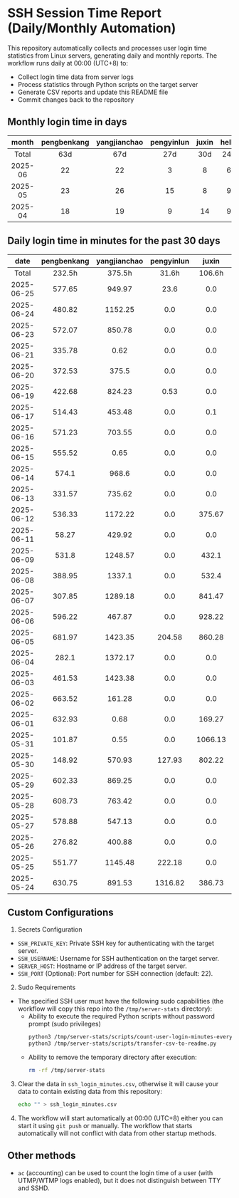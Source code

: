# SSH Session Time Report (Daily/Monthly Automation)

This repository automatically collects and processes user login time statistics from Linux servers,
generating daily and monthly reports. The workflow runs daily at 00:00 (UTC+8) to:
- Collect login time data from server logs
- Process statistics through Python scripts on the target server
- Generate CSV reports and update this README file
- Commit changes back to the repository

<!-- 
  NOTE: If you need to modify the section titles of the following tables, 
  you must also update the corresponding Python files to maintain consistency.
  Ref: scripts/transfer-csv-to-readme.py
-->
## Monthly login time in days
|  month  | pengbenkang | yangjianchao | pengyinlun | juxin | hello | shenjunzhong | fengjing | wangjianan | chendong | hejun | yangrenyu | xuezeyu | kangyuhan | lzd | yangjingkui | tangminjin |
|:-------:|:-----------:|:------------:|:----------:|:-----:|:-----:|:------------:|:--------:|:----------:|:--------:|:-----:|:---------:|:-------:|:---------:|:---:|:-----------:|:----------:|
|  Total  |     63d     |     67d      |    27d     |  30d  |  24d  |     36d      |    8d    |     6d     |   39d    |   5d  |    40d    |   36d   |    21d    |  8d |     11d     |     1d     |
| 2025-06 |      22     |      22      |     3      |   8   |   6   |      16      |    5     |     0      |    21    |   2   |     8     |    15   |     10    |  5  |      5      |     0      |
| 2025-05 |      23     |      26      |     15     |   8   |   9   |      9       |    0     |     3      |    13    |   1   |     19    |    11   |     7     |  2  |      6      |     1      |
| 2025-04 |      18     |      19      |     9      |   14  |   9   |      11      |    3     |     3      |    5     |   2   |     13    |    10   |     4     |  1  |      0      |     0      |

## Daily login time in minutes for the past 30 days
|    date    | pengbenkang | yangjianchao | pengyinlun |  juxin  | hello  | shenjunzhong | fengjing | wangjianan | chendong | hejun | yangrenyu | xuezeyu | kangyuhan |  lzd   | yangjingkui | tangminjin |
|:----------:|:-----------:|:------------:|:----------:|:-------:|:------:|:------------:|:--------:|:----------:|:--------:|:-----:|:---------:|:-------:|:---------:|:------:|:-----------:|:----------:|
|   Total    |    232.5h   |    375.5h    |   31.6h    |  106.6h | 12.3h  |    89.2h     |  24.8h   |    0.1h    |  301.5h  |  1.5h |   138.8h  |  199.1h |   48.6h   |  7.0h  |    14.3h    |    0.1h    |
| 2025-06-25 |    577.65   |    949.97    |    23.6    |   0.0   |  0.0   |    323.23    |  195.18  |    0.0     |  1188.9  |  0.0  |   682.1   |  213.38 |   193.02  |  0.0   |     0.0     |    0.0     |
| 2025-06-24 |    480.82   |   1152.25    |    0.0     |   0.0   |  0.0   |    506.83    |  940.7   |    0.0     | 1338.83  |  2.45 |    0.0    |  941.5  |    0.0    | 33.07  |     0.0     |    0.0     |
| 2025-06-23 |    572.07   |    850.78    |    0.0     |   0.0   |  0.0   |    456.68    |  126.88  |    0.0     |  865.28  | 86.28 |   240.97  |  884.17 |   172.42  | 342.73 |     0.0     |    0.0     |
| 2025-06-21 |    335.78   |     0.62     |    0.0     |   0.0   |  0.0   |    282.28    |  218.58  |    0.0     |  346.4   |  0.0  |    0.0    |   0.0   |    0.0    |  0.0   |     0.0     |    0.0     |
| 2025-06-20 |    372.53   |    375.5     |    0.0     |   0.0   |  0.0   |    333.17    |   0.0    |    0.0     |  767.87  |  0.0  |    0.0    |   0.0   |   40.13   |  0.0   |     0.0     |    0.0     |
| 2025-06-19 |    422.68   |    824.23    |    0.53    |   0.0   |  0.0   |    585.75    |   0.0    |    0.0     |  859.75  |  0.0  |    0.0    |  1229.6 |   192.45  |  0.0   |     0.0     |    0.0     |
| 2025-06-17 |    514.43   |    453.48    |    0.0     |   0.1   | 115.62 |    19.13     |   0.0    |    0.0     |  698.77  |  0.0  |    0.0    |  284.7  |   45.33   |  0.0   |     0.0     |    0.0     |
| 2025-06-16 |    571.23   |    703.55    |    0.0     |   0.0   | 142.45 |    239.93    |   0.0    |    0.0     |  860.1   |  0.0  |    0.0    |  352.77 |   288.93  |  0.0   |     0.0     |    0.0     |
| 2025-06-15 |    555.52   |     0.65     |    0.0     |   0.0   |  0.0   |     0.0      |   0.0    |    0.0     |  362.55  |  0.0  |    0.0    |   0.0   |    0.0    |  0.0   |     0.0     |    0.0     |
| 2025-06-14 |    574.1    |    968.6     |    0.0     |   0.0   |  0.0   |    63.62     |   0.0    |    0.0     |   0.0    |  0.0  |    0.0    | 1062.52 |    0.0    |  0.0   |     0.0     |    0.0     |
| 2025-06-13 |    331.57   |    735.62    |    0.0     |   0.0   |  0.0   |    487.53    |   0.0    |    0.0     | 1005.87  |  0.0  |    0.0    | 1065.68 |   222.33  |  0.0   |     0.0     |    0.0     |
| 2025-06-12 |    536.33   |   1172.22    |    0.0     |  375.67 |  0.0   |    55.73     |   0.0    |    0.0     |  867.55  |  0.0  |    0.0    |  194.93 |   472.27  |  2.12  |     0.0     |    0.0     |
| 2025-06-11 |    58.27    |    429.92    |    0.0     |   0.0   |  0.0   |    223.9     |   3.93   |    0.0     |  220.82  |  0.0  |   428.33  |  154.47 |   356.02  | 14.73  |     0.52    |    0.0     |
| 2025-06-09 |    531.8    |   1248.57    |    0.0     |  432.1  | 46.63  |    448.38    |   0.0    |    0.0     |  868.6   |  0.0  |   354.42  |   0.0   |   500.45  |  3.02  |     0.02    |    0.0     |
| 2025-06-08 |    388.95   |    1337.1    |    0.0     |  532.4  |  0.0   |    94.75     |   0.0    |    0.0     |  46.02   |  0.0  |    0.0    |   0.0   |    0.0    |  0.0   |     0.0     |    0.0     |
| 2025-06-07 |    307.85   |   1289.18    |    0.0     |  841.47 |  0.0   |     0.0      |   0.0    |    0.0     |  475.52  |  0.0  |    0.0    | 1272.62 |    0.0    |  0.0   |     0.0     |    0.0     |
| 2025-06-06 |    596.22   |    467.87    |    0.0     |  928.22 | 101.67 |    119.52    |   0.0    |    0.0     | 1067.55  |  0.0  |   222.67  | 1273.42 |    0.0    |  0.0   |     0.0     |    0.0     |
| 2025-06-05 |    681.97   |   1423.35    |   204.58   |  860.28 | 88.68  |    228.2     |   0.0    |    0.0     | 1067.77  |  0.0  |   814.2   |  556.23 |    0.0    |  0.0   |    153.1    |    0.0     |
| 2025-06-04 |    282.1    |   1372.17    |    0.0     |   0.0   |  25.3  |     0.0      |   0.0    |    0.0     |  627.7   |  0.0  |   911.03  |  630.15 |    0.0    |  0.0   |    217.17   |    0.0     |
| 2025-06-03 |    461.53   |   1423.38    |    0.0     |   0.0   |  0.0   |     0.0      |   0.0    |    0.0     |  858.97  |  0.0  |   631.77  |  130.93 |    0.0    |  0.0   |    166.07   |    0.0     |
| 2025-06-02 |    663.52   |    161.28    |    0.0     |   0.0   |  0.0   |     0.0      |   0.0    |    0.0     |  251.12  |  0.0  |    0.0    |   0.0   |    0.0    |  0.0   |     0.0     |    0.0     |
| 2025-06-01 |    632.93   |     0.68     |    0.0     |  169.27 |  0.0   |     0.0      |   0.0    |    0.0     |  141.57  |  0.0  |    0.0    |   0.0   |    0.0    |  0.0   |     0.0     |    0.0     |
| 2025-05-31 |    101.87   |     0.55     |    0.0     | 1066.13 |  0.0   |     0.0      |   0.0    |    0.0     |  105.6   |  0.0  |    0.0    |   0.0   |    0.0    |  0.0   |     0.0     |    0.0     |
| 2025-05-30 |    148.92   |    570.93    |   127.93   |  802.22 |  43.5  |     0.0      |   0.0    |    0.0     | 1069.93  |  0.0  |   530.48  |   0.0   |   165.08  |  0.0   |    139.0    |    0.0     |
| 2025-05-29 |    602.33   |    869.25    |    0.0     |   0.0   |  0.0   |     0.0      |   0.0    |    4.97    |  692.02  |  0.0  |   634.77  |  380.43 |   239.78  |  0.0   |    108.88   |    0.0     |
| 2025-05-28 |    608.73   |    763.42    |    0.0     |   0.0   | 172.6  |     0.0      |   0.0    |    0.0     |  746.85  |  0.0  |   367.2   |   0.0   |   28.97   |  0.0   |    71.47    |    0.0     |
| 2025-05-27 |    578.88   |    547.13    |    0.0     |   0.0   |  0.0   |    225.83    |   0.0    |    0.0     |  194.22  |  0.0  |  1389.87  | 1237.58 |    0.0    |  25.0  |     0.0     |    6.0     |
| 2025-05-26 |    276.82   |    400.88    |    0.0     |   0.0   |  0.0   |    419.62    |   0.0    |    0.0     |  491.17  |  0.0  |   607.12  |  78.42  |    0.0    |  0.0   |     0.0     |    0.0     |
| 2025-05-25 |    551.77   |   1145.48    |   222.18   |   0.0   |  0.0   |    239.12    |   0.0    |    0.0     |   0.0    |  0.0  |    0.0    |   0.0   |    0.0    |  0.0   |     0.0     |    0.0     |
| 2025-05-24 |    630.75   |    891.53    |  1316.82   |  386.73 |  0.0   |     0.0      |   0.0    |    0.0     |   0.0    |  0.0  |   512.78  |   0.0   |    0.0    |  0.0   |     0.0     |    0.0     |

## Custom Configurations
1. Secrets Configuration
  - `SSH_PRIVATE_KEY`: Private SSH key for authenticating with the target server.
  - `SSH_USERNAME`: Username for SSH authentication on the target server.
  - `SERVER_HOST`: Hostname or IP address of the target server.
  - `SSH_PORT` (Optional): Port number for SSH connection (default: 22).
2. Sudo Requirements
  - The specified SSH user must have the following sudo capabilities (the workflow will copy this repo into the `/tmp/server-stats` directory):
    - Ability to execute the required Python scripts without password prompt (sudo privileges)
      ```bash
      python3 /tmp/server-stats/scripts/count-user-login-minutes-every-day.py
      python3 /tmp/server-stats/scripts/transfer-csv-to-readme.py
      ```
    - Ability to remove the temporary directory after execution:
      ```bash
      rm -rf /tmp/server-stats
      ```
3. Clear the data in `ssh_login_minutes.csv`, otherwise it will cause your data to contain existing data from this repository:
   ```bash
   echo "" > ssh_login_minutes.csv
   ```
4. The workflow will start automatically at 00:00 (UTC+8) either you can start it using `git push` or manually.
   The workflow that starts automatically will not conflict with data from other startup methods.

## Other methods
- `ac` (accounting) can be used to count the login time of a user (with UTMP/WTMP logs enabled), but it does not distinguish between TTY and SSHD.
